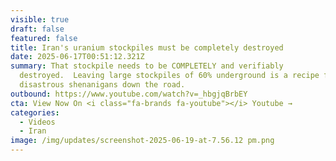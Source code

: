 ```yaml
---
visible: true
draft: false
featured: false
title: Iran's uranium stockpiles must be completely destroyed
date: 2025-06-17T00:51:12.321Z
summary: That stockpile needs to be COMPLETELY and verifiably
  destroyed.  Leaving large stockpiles of 60% underground is a recipe for
  disastrous shenanigans down the road.
outbound: https://www.youtube.com/watch?v=_hbgjqBrbEY
cta: View Now On <i class="fa-brands fa-youtube"></i> Youtube →
categories:
  - Videos
  - Iran
image: /img/updates/screenshot-2025-06-19-at-7.56.12 pm.png
---
```

